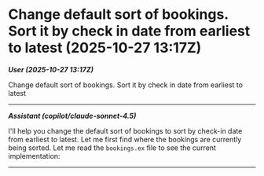 <!-- Generated by SpecStory -->

<!-- vscode Session 41167e14-2824-44f0-bdf7-67f7f04d464d (2025-10-27 13:17Z) -->

# Change default sort of bookings. Sort it by check in date from earliest to latest (2025-10-27 13:17Z)

_**User (2025-10-27 13:17Z)**_

Change default sort of bookings. Sort it by check in date from earliest to latest

---

_**Assistant (copilot/claude-sonnet-4.5)**_

I'll help you change the default sort of bookings to sort by check-in date from earliest to latest. Let me first find where the bookings are currently being sorted. Let me read the `bookings.ex` file to see the current implementation: 

---

